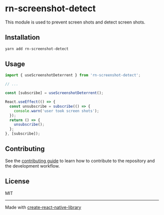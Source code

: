# rn-screenshot-detect

This module is used to prevent screen shots and detect screen shots.

## Installation

```sh
yarn add rn-screenshot-detect
```

## Usage

```js
import { useScreenshotDeterrent } from 'rn-screenshot-detect';

// ...

const [subscribe] = useScreenshotDeterrent();

React.useEffect(() => {
  const unsubscribe = subscribe(() => {
    console.warn('user took screen shots');
  });
  return () => {
    unsubscribe();
  };
}, [subscribe]);
```

## Contributing

See the [contributing guide](CONTRIBUTING.md) to learn how to contribute to the repository and the development workflow.

## License

MIT

---

Made with [create-react-native-library](https://github.com/callstack/react-native-builder-bob)
